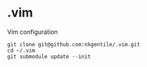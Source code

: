 # .vim
Vim configuration

```cd ~
git clone git@github.com:nkgentile/.vim.git
cd ~/.vim
git submodule update --init
